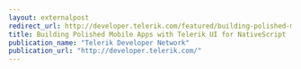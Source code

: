 ```yaml
---
layout: externalpost
redirect_url: http://developer.telerik.com/featured/building-polished-mobile-apps-telerik-ui-nativescript/
title: Building Polished Mobile Apps with Telerik UI for NativeScript
publication_name: "Telerik Developer Network"
publication_url: "http://developer.telerik.com/"
---
```


